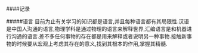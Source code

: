 ####记录

#####语言
目前为止有关学习的知识都是语言,并且每种语言都有其局限性.汉语是中国人沟通的语言,物理学科是通过物理的语言来解释世界,汇编语言是和机器进行沟通的语言.差不多任何事物的存在都是用来解释或者说明另一种事物.接触新事物的时候要从宏观上考虑其存在的意义,找到其根本的作用,掌握其精髓.

